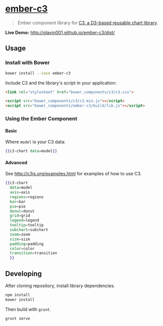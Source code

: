 [ember-c3](https://github.com/Glavin001/ember-c3)
==========

> Ember component library for [C3, a D3-based reusable chart library](https://github.com/masayuki0812/c3).

**Live Demo:** http://glavin001.github.io/ember-c3/dist/

## Usage

### Install with Bower

```bash
bower install --save ember-c3
```

Include C3 and the library's script in your application:

```html
<link rel="stylesheet" href="bower_components/c3/c3.css">

<script src="bower_components/c3/c3.min.js"></script>
<script src="bower_components/ember-c3/build/lib.js"></script>
```

### Using the Ember Component

#### Basic

Where `model` is your C3 data:

```handlebars
{{c3-chart data=model}}
```

#### Advanced

See http://c3js.org/examples.html for examples of how to use C3.

```handlebars
{{c3-chart
  data=model
  axis=axis
  regions=regions
  bar=bar
  pie=pie
  donut=donut
  grid=grid
  legend=legend
  tooltip=tooltip
  subchart=subchart
  zoom=zoom
  size=size
  padding=padding
  color=color
  transition=transition
  }}
```

## Developing

After cloning repository, install library dependencies.

```bash
npm install
bower install
```

Then build with `grunt`.

```bash
grunt serve
```
